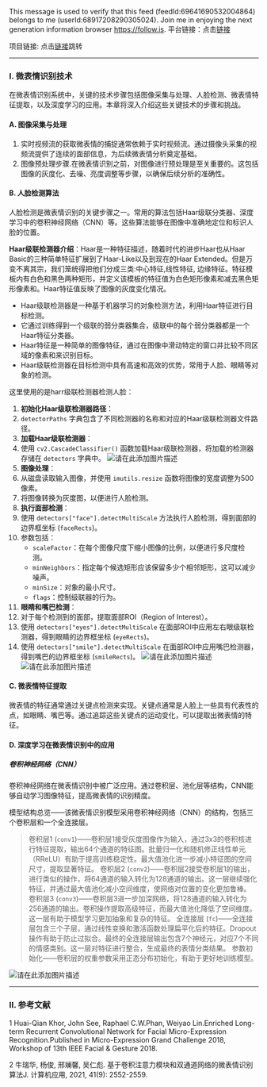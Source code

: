 This message is used to verify that this feed (feedId:69641690532004864) belongs to me (userId:68917208290305024). Join me in enjoying the next generation information browser https://follow.is.
平台链接：点击[链接](https://www.aspiringcode.com)

项目链接: 点击[链接](https://www.aspiringcode.com/content?id=17045219032707)跳转

---

### I. 微表情识别技术

在微表情识别系统中，关键的技术步骤包括图像采集与处理、人脸检测、微表情特征提取，以及深度学习的应用。本章将深入介绍这些关键技术的步骤和挑战。

#### A. 图像采集与处理

1. 实时视频流的获取微表情的捕捉通常依赖于实时视频流。通过摄像头采集的视频流提供了连续的面部信息，为后续微表情分析奠定基础。
2. 图像预处理步骤.在微表情识别之前，对图像进行预处理是至关重要的。这包括图像的灰度化、去噪、亮度调整等步骤，以确保后续分析的准确性。

#### B. 人脸检测算法

人脸检测是微表情识别的关键步骤之一。常用的算法包括Haar级联分类器、深度学习中的卷积神经网络（CNN）等。这些算法能够在图像中准确地定位和标识人脸的位置。

**Haar级联检测器介绍**：Haar是一种特征描述，随着时代的进步Haar也从Haar Basic的三种简单特征扩展到了Haar-Like以及到现在的Haar Extended。但是万变不离其宗，我们笼统得把他们分成三类:中心特征,线性特征, 边缘特征。特征模板内有白色和黑色两种矩形，并定义该模板的特征值为白色矩形像素和减去黑色矩形像素和。Haar特征值反映了图像的灰度变化情况。

- Haar级联检测器是一种基于机器学习的对象检测方法，利用Haar特征进行目标检测。
- 它通过训练得到一个级联的弱分类器集合，级联中的每个弱分类器都是一个Haar特征分类器。
- Haar特征是一种简单的图像特征，通过在图像中滑动特定的窗口并比较不同区域的像素和来识别目标。
- Haar级联检测器在目标检测中具有高速和高效的优势，常用于人脸、眼睛等对象的检测。

这里使用的是harr级联检测器检测人脸：

1. **初始化Haar级联检测器路径**：
2. `detectorPaths` 字典包含了不同检测器的名称和对应的Haar级联检测器文件路径。
3. **加载Haar级联检测器**：
4. 使用 `cv2.CascadeClassifier()` 函数加载Haar级联检测器，将加载的检测器存储在 `detectors` 字典中。
![请在此添加图片描述](https://developer.qcloudimg.com/http-save/yehe-10828223/1cd062085e7a2654a9fa202b782b8ef1.png)
5. **图像处理**：
6. 从磁盘读取输入图像，并使用 `imutils.resize` 函数将图像的宽度调整为500像素。
7. 将图像转换为灰度图，以便进行人脸检测。
8. **执行面部检测**：
9. 使用 `detectors["face"].detectMultiScale` 方法执行人脸检测，得到面部的边界框坐标 (`faceRects`)。
10. 参数包括：
    - `scaleFactor`：在每个图像尺度下缩小图像的比例，以便进行多尺度检测。
    - `minNeighbors`：指定每个候选矩形应该保留多少个相邻矩形，这可以减少噪声。
    - `minSize`：对象的最小尺寸。
    - `flags`：控制级联器的行为。
11. **眼睛和嘴巴检测**：
12. 对于每个检测到的面部，提取面部ROI（Region of Interest）。
13. 使用 `detectors["eyes"].detectMultiScale` 在面部ROI中应用左右眼级联检测器，得到眼睛的边界框坐标 (`eyeRects`)。
14. 使用 `detectors["smile"].detectMultiScale` 在面部ROI中应用嘴巴检测器，得到嘴巴的边界框坐标 (`smileRects`)。
![请在此添加图片描述](https://developer.qcloudimg.com/http-save/yehe-10828223/0d7b7896880a098352e27c18dd6c39fd.png)![请在此添加图片描述](https://developer.qcloudimg.com/http-save/yehe-10828223/6cb98c4d7438c065d7d253804e9c5cbd.png)

#### C. 微表情特征提取

微表情的特征通常通过关键点检测来实现。关键点通常是人脸上一些具有代表性的点，如眼睛、嘴巴等。通过追踪这些关键点的运动变化，可以提取出微表情的特征。

#### D. 深度学习在微表情识别中的应用

##### 卷积神经网络（CNN）

卷积神经网络在微表情识别中被广泛应用。通过卷积层、池化层等结构，CNN能够自动学习图像特征，提高微表情的识别精度。

模型结构总览——该微表情识别模型采用卷积神经网络（CNN）的结构，包括三个卷积层和一个全连接层。

> 卷积层1 (`conv1`)——卷积层1接受灰度图像作为输入，通过3x3的卷积核进行特征提取，输出64个通道的特征图。批量归一化和随机修正线性单元（RReLU）有助于提高训练稳定性。最大值池化进一步减小特征图的空间尺寸，提取显著特征。
> 卷积层2 (`conv2`)——卷积层2接受卷积层1的输出，进行类似的操作，将64通道的输入转化为128通道的输出。这一层继续强化特征，并通过最大值池化减小空间维度，使网络对位置的变化更加鲁棒。
> 卷积层3 (`conv3`)——卷积层3进一步加深网络，将128通道的输入转化为256通道的输出。卷积操作提取高级特征，而最大值池化降低了空间维度。这一层有助于模型学习更加抽象和复杂的特征。
> 全连接层 (`fc`)——全连接层包含三个子层，通过线性变换和激活函数处理扁平化后的特征。Dropout操作有助于防止过拟合。最终的全连接层输出包含7个神经元，对应7个不同的情感类别。这一层对特征进行整合，生成最终的表情分类结果。
> 参数初始化——卷积层的权重参数采用正态分布初始化，有助于更好地训练模型。

![请在此添加图片描述](https://developer.qcloudimg.com/http-save/yehe-10828223/c957ce2e33465501657dbeb1f03ac491.png?qc_blockWidth=455&qc_blockHeight=435)

---

### Ⅱ. 参考文献

1 Huai-Qian Khor, John See, Raphael C.W.Phan, Weiyao Lin.Enriched Long-term Recurrent Convolutional Network for Facial Micro-Expression Recognition.Published in Micro-Expression Grand Challenge 2018, Workshop of 13th IEEE Facial & Gesture 2018.

2 牛瑞华, 杨俊, 邢斓馨, 吴仁彪. 基于卷积注意力模块和双通道网络的微表情识别算法J. 计算机应用, 2021, 41(9): 2552-2559.
